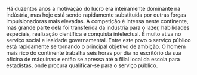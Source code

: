 ﻿Há duzentos anos a motivação do lucro era inteiramente dominante na indústria, mas hoje está sendo rapidamente substituída por outras forças impulsionadoras mais elevadas. A competição é intensa neste continente, mas grande parte dela foi transferida da indústria para o lazer, habilidades especiais, realização científica e conquista intelectual. É muito ativa no serviço social e lealdade governamental. Entre este povo o serviço público está rapidamente se tornando o principal objetivo de ambição. O homem mais rico do continente trabalha seis horas por dia no escritório da sua oficina de máquinas e então se apressa até a filial local da escola para estadistas, onde procura qualificar-se para o serviço público.